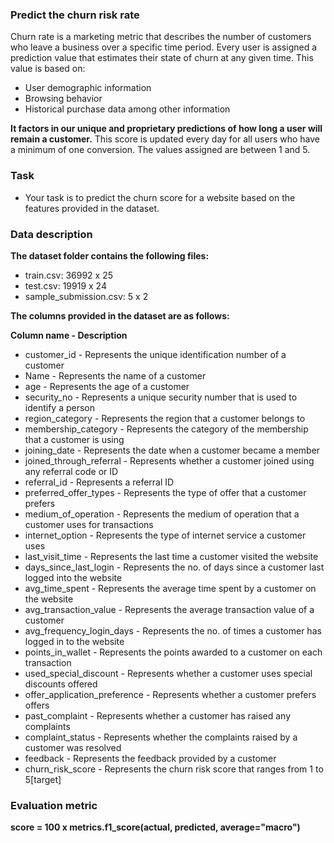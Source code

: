 ### Predict the churn risk rate
Churn rate is a marketing metric that describes the number of customers who leave a business over a specific time period. 
Every user is assigned a prediction value that estimates their state of churn at any given time. This value is based on:
 * User demographic information
 * Browsing behavior
 * Historical purchase data among other information
 
**It factors in our unique and proprietary predictions of how long a user will remain a customer.**
This score is updated every day for all users who have a minimum of one conversion. The values assigned are between 1 and 5.

### Task
 * Your task is to predict the churn score for a website based on the features provided in the dataset.

### Data description
<b>The dataset folder contains the following files:</b>
 * train.csv: 36992 x 25
 * test.csv: 19919 x 24
 * sample_submission.csv: 5 x 2

<b>The columns provided in the dataset are as follows:</b>

<b>Column name	- Description</b>
 * customer_id	 - Represents the unique identification number of a customer
 * Name - Represents the name of a customer
 * age - Represents the age of a customer
 * security_no	- Represents a unique security number that is used to identify a person
 * region_category -	Represents the region that a customer belongs to 
 * membership_category -	Represents the category of the membership that a customer is using
 * joining_date - Represents the date when a customer became a member 
 * joined_through_referral - Represents whether a customer joined using any referral code or ID
 * referral_id - Represents a referral ID
 * preferred_offer_types - Represents the type of offer that a customer prefers
 * medium_of_operation - Represents the medium of operation that a customer uses for transactions
 * internet_option - Represents the type of internet service a customer uses
 * last_visit_time - Represents the last time a customer visited the website
 * days_since_last_login - Represents the no. of days since a customer last logged into the website
 * avg_time_spent - Represents the average time spent by a customer on the website
 * avg_transaction_value - Represents the average transaction value of a customer
 * avg_frequency_login_days - Represents the no. of times a customer has logged in to the website
 * points_in_wallet - Represents the points awarded to a customer on each transaction 
 * used_special_discount - Represents whether a customer uses special discounts offered
 * offer_application_preference - Represents whether a customer prefers offers 
 * past_complaint - Represents whether a customer has raised any complaints 
 * complaint_status - Represents whether the complaints raised by a customer was resolved 
 * feedback - Represents the feedback provided by a customer
 * churn_risk_score - Represents the churn risk score that ranges from 1 to 5[target]

### Evaluation metric
**score = 100 x metrics.f1_score(actual, predicted, average="macro")**
